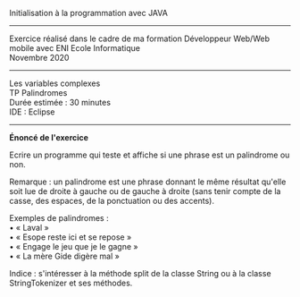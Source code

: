 Initialisation à la programmation avec JAVA 
*******************************************
Exercice réalisé dans le cadre de ma formation Développeur Web/Web mobile avec ENI Ecole Informatique  
Novembre 2020  
*******************************************
Les variables complexes  
TP Palindromes  
Durée estimée : 30 minutes  
IDE : Eclipse  
*******************************************
__Énoncé de l'exercice__

Ecrire un programme qui teste et affiche si
une phrase est un palindrome ou non.  

Remarque : un palindrome est une phrase donnant le même résultat qu'elle soit lue de
droite à gauche ou de gauche à droite (sans tenir compte de la casse, des espaces, de
la ponctuation ou des accents).  

Exemples de palindromes :    
• « Laval »  
• « Esope reste ici et se repose »  
• « Engage le jeu que je le gagne »  
• « La mère Gide digère mal »  

Indice : s'intéresser à la méthode split de la classe String ou à la classe
StringTokenizer et ses méthodes.

